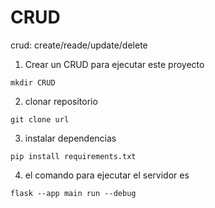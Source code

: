 # CRUD
crud: create/reade/update/delete

1. Crear un CRUD
para ejecutar este proyecto
```
mkdir CRUD
```
2. clonar repositorio
```
git clone url
```
3. instalar dependencias
```
pip install requirements.txt
```
4. el comando para ejecutar el servidor es
```
flask --app main run --debug
```

